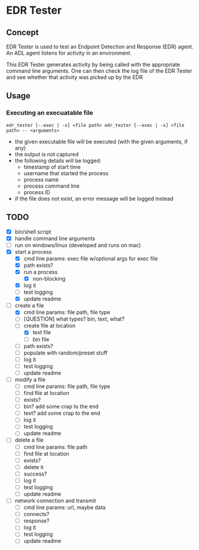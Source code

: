 # EDR Tester

## Concept

EDR Tester is used to test an Endpoint Detection and Response (EDR) agent.  An ADL agent listens for activity in an environment.

This EDR Tester generates activity by being called with the appropriate command line arguments.  One can then check the log file of the EDR Tester and see whether that activity was picked up by the EDR

## Usage

### Executing an execuatable file

`
edr_tester [--exec | -x] <file path>
edr_tester [--exec | -x] <file path> -- <arguments>
`

- the given executable file will be executed (with the given arguments, if any)
- the output is not captured
- the following details will be logged:
    - timestamp of start time
    - username that started the process
    - process name
    - process command line
    - process ID
- if the file does not exist, an error message will be logged instead

## TODO

- [x] bin/shell script
- [x] handle command line arguments
- [ ] run on windows/linux (developed and runs on mac)
- [x] start a process
    - [x] cmd line params: exec file w/optional args for exec file
    - [x] path exists?
    - [x] run a process
        - [x] non-blocking
    - [x] log it
    - [ ] test logging
    - [x] update readme
- [ ] create a file
    - [x] cmd line params: file path, file type
    - [ ] [QUESTION] what types? bin, text, what?
    - [ ] create file at location
        - [x] text file
        - [ ] bin file
    - [ ] path exists?
    - [ ] populate with random/preset stuff
    - [ ] log it
    - [ ] test logging
    - [ ] update readme
- [ ] modify a file
    - [ ] cmd line params: file path, file type
    - [ ] find file at location
    - [ ] exists?
    - [ ] bin? add some crap to the end
    - [ ] text? add some crap to the end
    - [ ] log it
    - [ ] test logging
    - [ ] update readme
- [ ] delete a file
    - [ ] cmd line params: file path
    - [ ] find file at location
    - [ ] exists?
    - [ ] delete it
    - [ ] success?
    - [ ] log it
    - [ ] test logging
    - [ ] update readme
- [ ] network connection and transmit
    - [ ] cmd line params: url, maybe data
    - [ ] connects?
    - [ ] response?
    - [ ] log it
    - [ ] test logging
    - [ ] update readme
